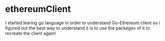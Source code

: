 # ethereumClient
 I started learing go language in order to understand Go-Ethereum client so i figured out the best way to understand it is to use the packeges of it to recreate the client again!
